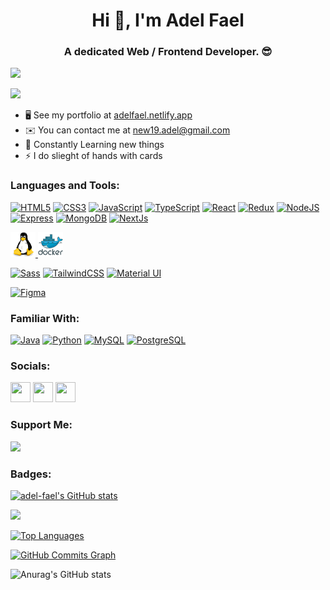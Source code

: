 <h1 align="center">Hi 👋, I'm Adel Fael</h1>
<h3 align="center">A dedicated Web / Frontend Developer. 😎</h3>

<a href="https://www.github.com/adel-fael" target="_blank" rel="noreferrer"><img
src="https://komarev.com/ghpvc/?username=adel-fael&label=Profile%20views&color=0f172a&style=flat" /></a>

<a href="https://www.github.com/adel-fael" target="_blank" rel="noreferrer"><img
src="https://img.shields.io/github/followers/adel-fael?logo=github&style=for-the-badge&color=444e59&labelColor=0f172a" /></a>

* 🖥️  See my portfolio at [adelfael.netlify.app](http://adelfael.netlify.app/)
* ✉️  You can contact me at [new19.adel@gmail.com](mailto:new19.adel@gmail.com)
* 🧠  Constantly Learning new things
* ⚡  I do slieght of hands with cards


### Languages and Tools:

<p align="left">
<a href="https://developer.mozilla.org/en-US/docs/Glossary/HTML5" target="_blank" rel="noreferrer"><img src="https://raw.githubusercontent.com/danielcranney/readme-generator/main/public/icons/skills/html5-colored.svg" width="36" height="36" alt="HTML5" /></a>
<a href="https://www.w3.org/TR/CSS/#css" target="_blank" rel="noreferrer"><img src="https://raw.githubusercontent.com/danielcranney/readme-generator/main/public/icons/skills/css3-colored.svg" width="36" height="36" alt="CSS3" /></a>
 <a href="https://developer.mozilla.org/en-US/docs/Web/JavaScript" target="_blank" rel="noreferrer"><img src="https://raw.githubusercontent.com/danielcranney/readme-generator/main/public/icons/skills/javascript-colored.svg" width="36" height="36" alt="JavaScript" /></a>
<a href="https://www.typescriptlang.org/" target="_blank" rel="noreferrer"><img src="https://raw.githubusercontent.com/danielcranney/readme-generator/main/public/icons/skills/typescript-colored.svg" width="36" height="36" alt="TypeScript" /></a>
 <a href="https://reactjs.org/" target="_blank" rel="noreferrer"><img src="https://raw.githubusercontent.com/danielcranney/readme-generator/main/public/icons/skills/react-colored.svg" width="36" height="36" alt="React" /></a>
<a href="https://redux.js.org/" target="_blank" rel="noreferrer"><img src="https://raw.githubusercontent.com/danielcranney/readme-generator/main/public/icons/skills/redux-colored.svg" width="36" height="36" alt="Redux" /></a>
<a href="https://nodejs.org/en/" target="_blank" rel="noreferrer"><img src="https://raw.githubusercontent.com/danielcranney/readme-generator/main/public/icons/skills/nodejs-colored.svg" width="36" height="36" alt="NodeJS" /></a>
<a href="https://expressjs.com/" target="_blank" rel="noreferrer"><img src="https://raw.githubusercontent.com/danielcranney/readme-generator/main/public/icons/skills/express-colored.svg" width="36" height="36" alt="Express" /></a>
<a href="https://www.mongodb.com/" target="_blank" rel="noreferrer"><img src="https://raw.githubusercontent.com/danielcranney/readme-generator/main/public/icons/skills/mongodb-colored.svg" width="36" height="36" alt="MongoDB" /></a>
<a href="https://nextjs.org/docs" target="_blank" rel="noreferrer"><img src="https://raw.githubusercontent.com/danielcranney/readme-generator/main/public/icons/skills/nextjs-colored.svg" width="36" height="36" alt="NextJs" /></a>
 
<a href="https://www.linux.org/" target="_blank" rel="noreferrer"> <img src="https://raw.githubusercontent.com/devicons/devicon/master/icons/linux/linux-original.svg" alt="linux" width="40" height="40"/> </a>
<a href="https://www.docker.com/" target="_blank" rel="noreferrer"> <img src="https://raw.githubusercontent.com/devicons/devicon/master/icons/docker/docker-original-wordmark.svg" alt="docker" width="40" height="40"/> </a> 

<a href="https://sass-lang.com/" target="_blank" rel="noreferrer"><img src="https://raw.githubusercontent.com/danielcranney/readme-generator/main/public/icons/skills/sass-colored.svg" width="36" height="36" alt="Sass" /></a>
<a href="https://tailwindcss.com/" target="_blank" rel="noreferrer"><img src="https://raw.githubusercontent.com/danielcranney/readme-generator/main/public/icons/skills/tailwindcss-colored.svg" width="36" height="36" alt="TailwindCSS" /></a> 
<a href="https://mui.com/" target="_blank" rel="noreferrer"><img src="https://raw.githubusercontent.com/danielcranney/readme-generator/main/public/icons/skills/materialui-colored.svg" width="36" height="36" alt="Material UI" /></a>
  
   
<a href="https://www.figma.com/" target="_blank" rel="noreferrer"><img src="https://raw.githubusercontent.com/danielcranney/readme-generator/main/public/icons/skills/figma-colored.svg" width="36" height="36" alt="Figma" /></a>
</p>


### Familiar With:
<a href="https://www.oracle.com/java/" target="_blank" rel="noreferrer"><img src="https://raw.githubusercontent.com/danielcranney/readme-generator/main/public/icons/skills/java-colored.svg" width="36" height="36" alt="Java" /></a>
<a href="https://www.python.org/" target="_blank" rel="noreferrer"><img src="https://raw.githubusercontent.com/danielcranney/readme-generator/main/public/icons/skills/python-colored.svg" width="36" height="36" alt="Python" /></a>
<a href="https://www.mysql.com/" target="_blank" rel="noreferrer"><img src="https://raw.githubusercontent.com/danielcranney/readme-generator/main/public/icons/skills/mysql-colored.svg" width="36" height="36" alt="MySQL" /></a>
<a href="https://www.postgresql.org/" target="_blank" rel="noreferrer"><img src="https://raw.githubusercontent.com/danielcranney/readme-generator/main/public/icons/skills/postgresql-colored.svg" width="36" height="36" alt="PostgreSQL" /></a>

 

### Socials:

<p align="left"> <a href="https://www.codepen.io/adel-fael" target="_blank" rel="noreferrer"><img src="https://raw.githubusercontent.com/danielcranney/readme-generator/main/public/icons/socials/codepen.svg" width="32" height="32" /></a> <a href="https://www.github.com/adel-fael" target="_blank" rel="noreferrer"><img src="https://raw.githubusercontent.com/danielcranney/readme-generator/main/public/icons/socials/github.svg" width="32" height="32" /></a> <a href="https://www.linkedin.com/in/adel-fael" target="_blank" rel="noreferrer"><img src="https://raw.githubusercontent.com/danielcranney/readme-generator/main/public/icons/socials/linkedin.svg" width="32" height="32" /></a></p>


### Support Me:

<a href="https://www.buymeacoffee.com/adellfaell"><img src="https://cdn.buymeacoffee.com/buttons/v2/default-yellow.png" width="200" /></a>

### Badges:

<a href="http://www.github.com/adel-fael"><img src="https://github-readme-stats.vercel.app/api?username=adel-fael&show_icons=true&hide=&count_private=true&title_color=a855f7&text_color=6366f1&icon_color=444e59&bg_color=0f172a&hide_border=true&show_icons=true" alt="adel-fael's GitHub stats" /></a>

<a href="http://www.github.com/adel-fael"><img src="https://github-readme-streak-stats.herokuapp.com/?user=adel-fael&stroke=6366f1&background=0f172a&ring=a855f7&fire=a855f7&currStreakNum=6366f1&currStreakLabel=a855f7&sideNums=6366f1&sideLabels=6366f1&dates=6366f1&hide_border=true" /></a>

<a href="https://github.com/adel-fael" align="left"><img src="https://github-readme-stats.vercel.app/api/top-langs/?username=adel-fael&layout=compact&langs_count=10&title_color=a855f7&text_color=6366f1&icon_color=444e59&bg_color=0f172a&hide_border=true&locale=en&custom_title=Top%20%Languages" alt="Top Languages" /></a>

<a href="http://www.github.com/adel-fael">
<img src="https://activity-graph.herokuapp.com/graph?username=adel-fael&bg_color=0f172a&color=6366f1&line=444e59&point=6366f1&area_color=0f172a&area=true&hide_border=true&custom_title=GitHub%20Commits%20Graph" alt="GitHub Commits Graph" /></a>

![Anurag's GitHub stats](https://github-readme-stats.vercel.app/api?username=adel-fael&show_icons=true&theme=rose_pine)

